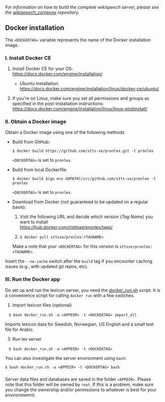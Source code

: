 _For information on how to build the complete wikispeech server, please see the [wikispeech_compose](https://github.com/stts-se/wikispeech_compose/) repository._

## Docker installation

The `<DOCKERTAG>` variable represents the name of the Docker installation image.

### I. Install Docker CE

1. Install Docker CE for your OS: https://docs.docker.com/engine/installation/   
   * Ubuntu installation: https://docs.docker.com/engine/installation/linux/docker-ce/ubuntu/

2. If you're on Linux, make sure you set all permissions and groups as specified in the post-installation instructions: https://docs.docker.com/engine/installation/linux/linux-postinstall/ 


### II. Obtain a Docker image

Obtain a Docker image using one of the following methods

* Build from GitHub:

   `$ docker build https://github.com/stts-se/pronlex.git -t pronlex`   

   `<DOCKERTAG>` is set to `pronlex`.

* Build from local Dockerfile:

   `$ docker build $(go env GOPATH)/src/github.com/stts-se/pronlex -t pronlex`

   `<DOCKERTAG>` is set to `pronlex`.

* Download from Docker (not guaranteed to be updated on a regular basis):
 
  1. Visit the following URL and decide which version (_Tag Name_) you want to install    
     https://hub.docker.com/r/sttsse/pronlex/tags/
 
  2. `$ docker pull sttsse/pronlex:<TAGNAME>`

  Make a note that your `<DOCKERTAG>` for this version is `sttsse/pronlex:<TAGNAME>`.
   	

Insert the `--no-cache` switch after the `build` tag if you encounter caching issues (e.g., with updated git repos, etc).


### III. Run the Docker app

Do set up and run the lexicon server, you need the [docker_run.sh](https://raw.githubusercontent.com/stts-se/pronlex/master/docker/docker_run.sh) script. It is a convenience script for calling `docker run` with a few switches.

1. Import lexicon files (optional)

    `$ bash docker_run.sh -a <APPDIR> -t <DOCKERTAG> import_all`

   Imports lexicon data for Swedish, Norwegian, US English and a small test file for Arabic.


3. Run lex server

    `$ bash docker_run.sh -a <APPDIR> -t <DOCKERTAG>`


You can also investigate the server environment using `bash`:   

`$ bash docker_run.sh -a <APPDIR> -t <DOCKERTAG> bash`
  

###
Server data files and databases are saved in the folder `<APPDIR>`. Please note that this folder will be owned by `root`. If this is a problem, make sure you change the ownership and/or permissions to whatever is best for your environmemnt.


<!-- to pass on system user to the Docker environment:
<!---   $ docker build --build-arg USER=$USER https://raw.githubusercontent.com/stts-se/pronlex/master/Dockerfile -t stts-lexserver-local	 --->

<!---   $ docker build --build-arg USER=$USER $GOPATH/src/github.com/stts-se/pronlex -t stts-lexserver-local --->



